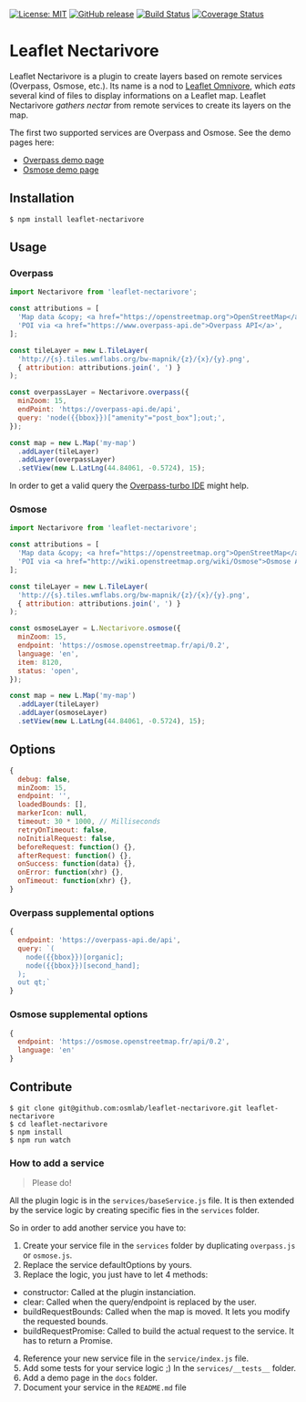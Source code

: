 [![License: MIT](https://img.shields.io/badge/license-MIT-blue.svg)](https://opensource.org/licenses/MIT)
[![GitHub release](https://img.shields.io/github/release/osmlab/leaflet-nectarivore.svg)](https://github.com/osmlab/leaflet-nectarivore/releases)
[![Build Status](https://api.travis-ci.org/osmlab/leaflet-nectarivore.svg?branch=develop)](http://travis-ci.org/osmlab/leaflet-nectarivore)
[![Coverage Status](https://coveralls.io/repos/github/osmlab/leaflet-nectarivore/badge.svg?branch=develop)](https://coveralls.io/github/osmlab/leaflet-nectarivore?branch=develop)

# Leaflet Nectarivore

Leaflet Nectarivore is a plugin to create layers based on remote services (Overpass, Osmose, etc.). Its name is a nod to [Leaflet Omnivore](https://github.com/mapbox/leaflet-omnivore), which _eats_ several kind of files to display informations on a Leaflet map. Leaflet Nectarivore _gathers nectar_ from remote services to create its layers on the map.

The first two supported services are Overpass and Osmose. See the demo pages here:

* [Overpass demo page](https://osmlab.github.io/leaflet-nectarivore/overpass.html)
* [Osmose demo page](https://osmlab.github.io/leaflet-nectarivore/osmose.html)


## Installation

```
$ npm install leaflet-nectarivore
```


## Usage

### Overpass

```javascript
import Nectarivore from 'leaflet-nectarivore';

const attributions = [
  'Map data &copy; <a href="https://openstreetmap.org">OpenStreetMap</a> contributors',
  'POI via <a href="https://www.overpass-api.de">Overpass API</a>',
];

const tileLayer = new L.TileLayer(
  'http://{s}.tiles.wmflabs.org/bw-mapnik/{z}/{x}/{y}.png',
  { attribution: attributions.join(', ') }
);

const overpassLayer = Nectarivore.overpass({
  minZoom: 15,
  endPoint: 'https://overpass-api.de/api',
  query: 'node({{bbox}})["amenity"="post_box"];out;',
});

const map = new L.Map('my-map')
  .addLayer(tileLayer)
  .addLayer(overpassLayer)
  .setView(new L.LatLng(44.84061, -0.5724), 15);
```

In order to get a valid query the [Overpass-turbo IDE](http://overpass-turbo.eu/) might help.


### Osmose

```javascript
import Nectarivore from 'leaflet-nectarivore';

const attributions = [
  'Map data &copy; <a href="https://openstreetmap.org">OpenStreetMap</a> contributors',
  'POI via <a href="http://wiki.openstreetmap.org/wiki/Osmose">Osmose API</a>',
];

const tileLayer = new L.TileLayer(
  'http://{s}.tiles.wmflabs.org/bw-mapnik/{z}/{x}/{y}.png',
  { attribution: attributions.join(', ') }
);

const osmoseLayer = L.Nectarivore.osmose({
  minZoom: 15,
  endpoint: 'https://osmose.openstreetmap.fr/api/0.2',
  language: 'en',
  item: 8120,
  status: 'open',
});

const map = new L.Map('my-map')
  .addLayer(tileLayer)
  .addLayer(osmoseLayer)
  .setView(new L.LatLng(44.84061, -0.5724), 15);
```


## Options

```javascript
{
  debug: false,
  minZoom: 15,
  endpoint: '',
  loadedBounds: [],
  markerIcon: null,
  timeout: 30 * 1000, // Milliseconds
  retryOnTimeout: false,
  noInitialRequest: false,
  beforeRequest: function() {},
  afterRequest: function() {},
  onSuccess: function(data) {},
  onError: function(xhr) {},
  onTimeout: function(xhr) {},
}
```

### Overpass supplemental options

```javascript
{
  endpoint: 'https://overpass-api.de/api',
  query: `(
    node({{bbox}})[organic];
    node({{bbox}})[second_hand];
  );
  out qt;`
}
```


### Osmose supplemental options

```javascript
{
  endpoint: 'https://osmose.openstreetmap.fr/api/0.2',
  language: 'en'
}
```


## Contribute

```
$ git clone git@github.com:osmlab/leaflet-nectarivore.git leaflet-nectarivore
$ cd leaflet-nectarivore
$ npm install
$ npm run watch
```


### How to add a service

> Please do!

All the plugin logic is in the `services/baseService.js` file. It is then extended by the service logic by creating specific fies in the `services` folder.

So in order to add another service you have to:

1. Create your service file in the `services` folder by duplicating `overpass.js` or `osmose.js`.
2. Replace the service defaultOptions by yours.
3. Replace the logic, you just have to let 4 methods:
  * constructor: Called at the plugin instanciation.
  * clear: Called when the query/endpoint is replaced by the user.
  * buildRequestBounds: Called when the map is moved. It lets you modify the requested bounds.
  * buildRequestPromise: Called to build the actual request to the service. It has to return a Promise.
4. Reference your new service file in the `service/index.js` file.
5. Add some tests for your service logic ;) In the `services/__tests__` folder.
6. Add a demo page in the `docs` folder.
7. Document your service in the `README.md` file
